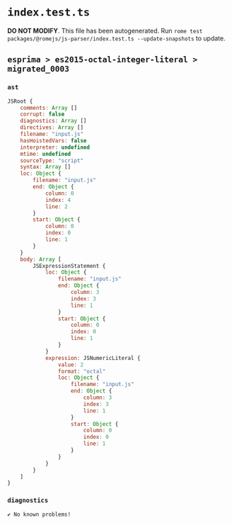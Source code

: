 # `index.test.ts`

**DO NOT MODIFY**. This file has been autogenerated. Run `rome test packages/@romejs/js-parser/index.test.ts --update-snapshots` to update.

## `esprima > es2015-octal-integer-literal > migrated_0003`

### `ast`

```javascript
JSRoot {
	comments: Array []
	corrupt: false
	diagnostics: Array []
	directives: Array []
	filename: "input.js"
	hasHoistedVars: false
	interpreter: undefined
	mtime: undefined
	sourceType: "script"
	syntax: Array []
	loc: Object {
		filename: "input.js"
		end: Object {
			column: 0
			index: 4
			line: 2
		}
		start: Object {
			column: 0
			index: 0
			line: 1
		}
	}
	body: Array [
		JSExpressionStatement {
			loc: Object {
				filename: "input.js"
				end: Object {
					column: 3
					index: 3
					line: 1
				}
				start: Object {
					column: 0
					index: 0
					line: 1
				}
			}
			expression: JSNumericLiteral {
				value: 2
				format: "octal"
				loc: Object {
					filename: "input.js"
					end: Object {
						column: 3
						index: 3
						line: 1
					}
					start: Object {
						column: 0
						index: 0
						line: 1
					}
				}
			}
		}
	]
}
```

### `diagnostics`

```
✔ No known problems!

```
